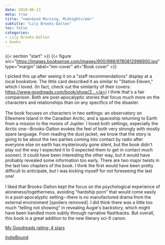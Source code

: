 ```yaml
---
date: 2019-06-13
meta: true
title: "<em>Good Morning, Midnight</em>"
subtitle: "Lily Brooks-Dalton"
toc: false
categories:
- Lily Brooks-Dalton
- books
---
```


{{< section "start" >}}
{{< figure src="https://images.booksense.com/images/900/998/9780812998900.jpg" type="margin" label="mn-cover" alt="Book cover" >}}

I picked this up after seeing it on a "staff recommendations" display at a local bookstore. The little card described it as similar to "Station Eleven," which I loved. (In fact, check out the similarity of their covers: <a target="_blank" href="https://www.goodreads.com/book/show/20170404-station-eleven" rel="nofollow noopener">https://www.goodreads.com/book/show/2...</a>) I think that's a fair comparison. Both are post-apocalyptic stories that focus much more on the characters and relationships than on any specifics of the disaster. <br /><br />The book focuses on characters in two settings: an observatory on Ellesmere Island in the Canadian Arctic, and a spaceship returning to Earth from a mission to the moons of Jupiter. I loved both settings, especially the Arctic one--Brooks-Dalton evokes the feel of both very strongly with mostly spare language. From reading the dust jacket, we know that the story is going to be about the two parties coming into contact by radio after everyone else on earth has mysteriously gone silent, but the book didn't play out the way I expected it to (I expected them to get in contact much sooner). It could have been interesting the other way, but it would have probably revealed some information too early. There are two major twists in the last two chapters of the book. I think the first would have been pretty difficult to anticipate, but I was kicking myself for not foreseeing the last one!<br /><br />I liked that Brooks-Dalton kept the focus on the psychological experience of aloneness/togetherness, avoiding "hardship porn" that would come easily in a post-apocalyptic setting--there is no manufactured drama from the external environment [spoilers removed]. I did think there was a little too much "telling not showing" in revealing Augie's backstory, which might have been handled more subtly through narrative flashbacks. But overall, this book is a great addition to the new literary sci-fi canon.

[My Goodreads rating: 4 stars](https://www.goodreads.com/review/show/2839658438)  

[IndieBound](https://www.indiebound.org/book/9780812998900)
